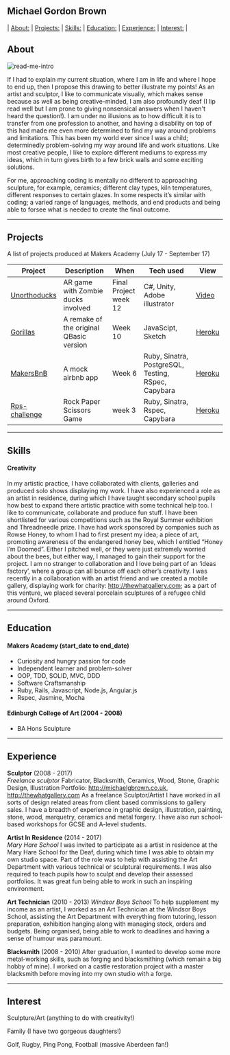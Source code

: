 ## Michael Gordon Brown
| [About:](#about) | [Projects:](#projects) | [Skills:](#skills) | [Education:](#education) | [Experience:](#experience) | [Interest:](#interests) |


## About
![read-me-intro](https://user-images.githubusercontent.com/25685164/27765523-6049bb02-5eab-11e7-8c2b-873e50a93432.jpg)

If I had to explain my current situation, where I am in life and where I hope to end up, then I propose this drawing to better illustrate my points! As an artist and sculptor, I like to communicate visually, which makes sense because as well as being creative-minded, I am also profoundly deaf (I lip read well but I am prone to giving nonsensical answers when I haven't heard the question!). I am under no illusions as to how difficult it is to transfer from one profession to another, and having a disability on top of this had made me even more determined to find my way around problems and limitations. This has been my world ever since I was a child; determinedly problem-solving my way around life and work situations.  Like most creative people, I like to explore different mediums to express my ideas, which in turn gives birth to a few brick walls and some exciting solutions.

For me, approaching coding is mentally no different to approaching sculpture, for example, ceramics; different clay types, kiln temperatures, different responses to certain glazes. In some respects it’s similar with coding; a varied range of languages, methods, and end products and being able to forsee what is needed to create the final outcome.

<hr>

## Projects

A list of projects produced at Makers Academy (July 17 - September 17)

| Project  | Description  |When   | Tech used  | View  |
|---|---|---|---|---|
|  [Unorthoducks](https://github.com/tobold/unorthoducks) | AR game with Zombie ducks involved  | Final Project week 12  |  C#, Unity, Adobe illustrator| [Video](https://vimeo.com/235315407)  |
|[Gorillas](https://github.com/Alexander-Blair/gorillas-game-tribute)  | A remake of the original QBasic version  |  Week 10 | JavaScipt, Sketch  | [Heroku](https://gorillas-tribute.herokuapp.com/)  |
| [MakersBnB](https://github.com/oleglukyanov/Makersbnb)  | A mock airbnb app  |Week 6   | Ruby, Sinatra, PostgreSQL, Testing, RSpec, Capybara  | [Heroku](https://mbnb.herokuapp.com)  |
|[Rps-challenge](https://github.com/theartofnowt/rps-challenge)| Rock Paper Scissors Game| week 3| Ruby, Sinatra, Rspec, Capybara| [Heroku](http://iloverps.herokuapp.com/)
</div>
<hr>

## Skills

#### Creativity

In my artistic practice, I have collaborated with clients, galleries and produced solo shows displaying my work. I have also experienced a role as an artist in residence, during which I have taught secondary school pupils how best to expand there artistic practice with some technical help too. I like to communicate, collaborate and produce fun stuff. I have been shortlisted for various competitions such as the Royal Summer exhibition and Threadneedle prize. I have had work sponsored by companies such as Rowse Honey, to whom I had to first present my idea; a piece of art, promoting awareness of the endangered honey bee, which I entitled “Honey I’m Doomed”.  Either I pitched well, or they were just extremely worried about the bees, but either way, I managed to gain their support for the project. I am no stranger to collaboration and I love being part of an ‘ideas factory’, where a group can all bounce off each other’s creativity. I was recently in a collaboration with an artist friend and we created a mobile gallery, displaying work for charity: http://thewhatgallery.com; as a part of this venture, we placed several porcelain sculptures of a refugee child around Oxford.

<hr>

## Education

#### Makers Academy (start_date to end_date)

- Curiosity and hungry passion for code
- Independent learner and problem-solver
- OOP, TDD, SOLID, MVC, DDD
- Software Craftsmanship
- Ruby, Rails, Javascript, Node.js, Angular.js
- Rspec, Jasmine, Mocha

#### Edinburgh College of Art (2004 - 2008)
- BA Hons Sculpture

<hr>

## Experience

**Sculptor** (2008 - 2017)    
*Freelance sculptor* Fabricator, Blacksmith, Ceramics, Wood, Stone, Graphic Design, Illustration
Portfolio: http://michaelgbrown.co.uk, http://thewhatgallery.com
As a freelance Sculptor/Artist I have worked in all sorts of design related areas from client based commissions to gallery sales. I have a breadth of experience in graphic design, illustration, painting, stone, wood, marquetry, ceramics and metal forgery. I have also run school-based workshops for GCSE and A-level students.

**Artist In Residence** (2014 - 2017)   
*Mary Hare School*
I was invited to participate as a artist in residence at the Mary Hare School for the Deaf, during which time I was able to obtain my own studio space. Part of the role was to help with assisting the Art Department with various technical or sculptural requirements. I was also required to teach pupils how to sculpt and develop their assessed portfolios. It was great fun being able to work in such an inspiring environment.

**Art Technician** (2010 - 2013)
*Windsor Boys School*
To help supplement my income as an artist, I worked as an Art Technician at the Windsor Boys School, assisting the Art Department with everything from tutoring, lesson preparation, exhibition hanging along with managing stock, orders and budgets. Being organised, being able to work to deadlines and having a sense of humour was paramount.

**Blacksmith** (2008 - 2010)
After graduation, I wanted to develop some more metal-working skills, such as forging and blacksmithing (which remain a big hobby of mine). I worked on a castle restoration project with a master blacksmith before moving into my own studio with a forge.

<hr>

## Interest

Sculpture/Art (anything to do with creativity!)

Family (I have two gorgeous daughters!)

Golf, Rugby, Ping Pong, Football (massive Aberdeen fan!)
